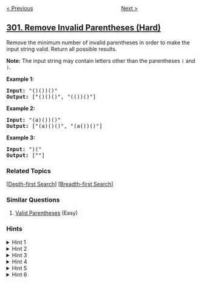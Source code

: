 <!--|This file generated by command(leetcode description); DO NOT EDIT.    |-->
<!--+----------------------------------------------------------------------+-->
<!--|@author    openset <openset.wang@gmail.com>                           |-->
<!--|@link      https://github.com/openset                                 |-->
<!--|@home      https://github.com/tonymontaro/leetcode-hints                        |-->
<!--+----------------------------------------------------------------------+-->

[< Previous](https://github.com/tonymontaro/leetcode-hints/tree/master/problems/longest-increasing-subsequence "Longest Increasing Subsequence")
　　　　　　　　　　　　　　　　
[Next >](https://github.com/tonymontaro/leetcode-hints/tree/master/problems/smallest-rectangle-enclosing-black-pixels "Smallest Rectangle Enclosing Black Pixels")

## [301. Remove Invalid Parentheses (Hard)](https://leetcode.com/problems/remove-invalid-parentheses "删除无效的括号")

<p>Remove the minimum number of invalid parentheses in order to make the input string valid. Return all possible results.</p>

<p><strong>Note:</strong>&nbsp;The input string may contain letters other than the parentheses <code>(</code> and <code>)</code>.</p>

<p><b>Example 1:</b></p>

<pre>
<b>Input:</b> &quot;()())()&quot;
<b>Output:</b> [&quot;()()()&quot;, &quot;(())()&quot;]
</pre>

<p><b>Example 2:</b></p>

<pre>
<b>Input:</b> &quot;(a)())()&quot;
<b>Output:</b> [&quot;(a)()()&quot;, &quot;(a())()&quot;]
</pre>

<p><b>Example 3:</b></p>

<pre>
<b>Input:</b> &quot;)(&quot;
<b>Output: </b>[&quot;&quot;]
</pre>

### Related Topics
  [[Depth-first Search](https://github.com/tonymontaro/leetcode-hints/tree/master/tag/depth-first-search/README.md)]
  [[Breadth-first Search](https://github.com/tonymontaro/leetcode-hints/tree/master/tag/breadth-first-search/README.md)]

### Similar Questions
  1. [Valid Parentheses](https://github.com/tonymontaro/leetcode-hints/tree/master/problems/valid-parentheses) (Easy)

### Hints
<details>
<summary>Hint 1</summary>
Since we don't know which of the brackets can possibly be removed, we try out all the options!
</details>

<details>
<summary>Hint 2</summary>
We can use recursion to try out all possibilities for the given expression. For each of the brackets, we have 2 options:

<ol>
<li> We keep the bracket and add it to the expression that we are building on the fly during recursion.</li>
<li> OR, we can discard the bracket and move on.
</ol>
</details>

<details>
<summary>Hint 3</summary>
The one thing all these valid expressions have in common is that they will all be of the same length i.e. as compared to the original expression, all of these expressions will have the same number of characters removed. 

Can we somehow find the number of misplaced parentheses and use it in our solution?
</details>

<details>
<summary>Hint 4</summary>
The one thing all these valid expressions have in common is that they will all be of the same length i.e. as compared to the original expression, all of these expressions will have the same number of characters removed. 

Can we somehow find the number of misplaced parentheses and use it in our solution?
</details>

<details>
<summary>Hint 5</summary>
For every left parenthesis, we should have a corresponding right parenthesis. We can make use of two counters which keep track of misplaced left and right parenthesis and in one iteration we can find out these two values. 

<pre>
0 1 2 3 4 5 6 7
( ) ) ) ( ( ( )  
i = 0, left = 1, right = 0
i = 1, left = 0, right = 0
i = 2, left = 0, right = 1
i = 3, left = 0, right = 2
i = 4, left = 1, right = 2
i = 5, left = 2, right = 2
i = 6, left = 3, right = 2
i = 7, left = 2, right = 2
</pre>

We have 2 misplaced left and 2 misplaced right parentheses.
</details>

<details>
<summary>Hint 6</summary>
We found out that the exact number of left and right parenthesis that has to be removed to get a valid expression. So, e.g. in a 1000 parentheses string, if there are 2 misplaced left and 2 misplaced right parentheses, after we are done discarding 2 left and 2 right parentheses, we will have only one option per remaining character in the expression i.e. to consider them. We can't discard them.
</details>
